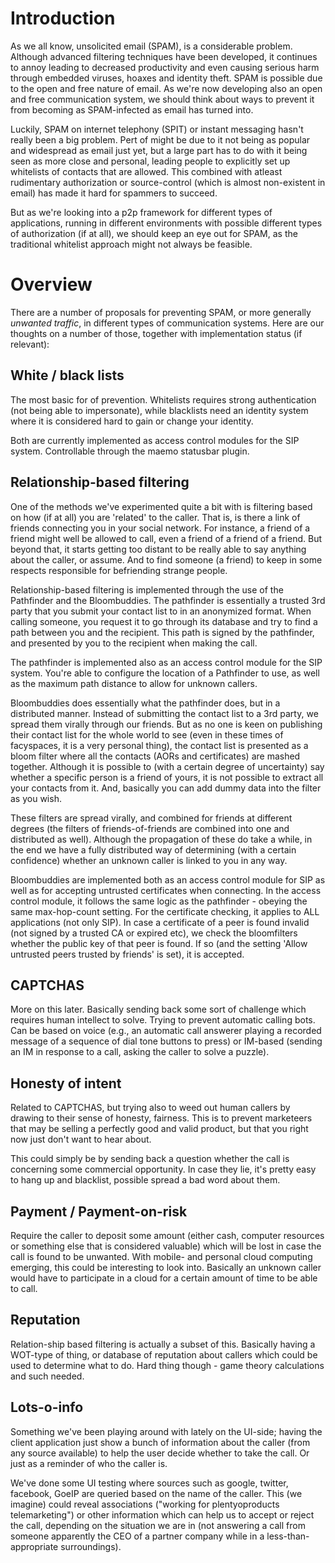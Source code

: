 # Introduction #

As we all know, unsolicited email (SPAM), is a considerable problem. Although advanced filtering techniques have been developed, it continues to annoy leading to decreased productivity and even causing serious harm through embedded viruses, hoaxes and identity theft. SPAM is possible due to the open and free nature of email. As we're now developing also an open and free communication system, we should think about ways to prevent it from becoming as SPAM-infected as email has turned into.

Luckily, SPAM on internet telephony (SPIT) or instant messaging hasn't really been a big problem. Pert of might be due to it not being as popular and widespread as email just yet, but a large part has to do with it being seen as more close and personal, leading people to explicitly set up whitelists of contacts that are allowed. This combined with atleast rudimentary authorization or source-control (which is almost non-existent in email) has made it hard for spammers to succeed.

But as we're looking into a p2p framework for different types of applications, running in different environments with possible different types of authorization (if at all), we should keep an eye out for SPAM, as the traditional whitelist approach might not always be feasible.

# Overview #

There are a number of proposals for preventing SPAM, or more generally _unwanted traffic_, in different types of communication systems. Here are our thoughts on a number of those, together with implementation status (if relevant):

## White / black lists ##

The most basic for of prevention. Whitelists requires strong authentication (not being able to impersonate), while blacklists need an identity system where it is considered hard to gain or change your identity.

Both are currently implemented as access control modules for the SIP system. Controllable through the maemo statusbar plugin.

## Relationship-based filtering ##

One of the methods we've experimented quite a bit with is filtering based on how (if at all) you are 'related' to the caller. That is, is there a link of friends connecting you in your social network. For instance, a friend of a friend might well be allowed to call, even a friend of a friend of a friend. But beyond that, it starts getting too distant to be really able to say anything about the caller, or assume. And to find someone (a friend) to keep in some respects responsible for befriending strange people.

Relationship-based filtering is implemented through the use of the Pathfinder and the Bloombuddies. The pathfinder is essentially a trusted 3rd party that you submit your contact list to in an anonymized format. When calling someone, you request it to go through its database and try to find a path between you and the recipient. This path is signed by the pathfinder, and presented by you to the recipient when making the call.

The pathfinder is implemented also as an access control module for the SIP system. You're able to configure the location of a Pathfinder to use, as well as the maximum path distance to allow for unknown callers.

Bloombuddies does essentially what the pathfinder does, but in a distributed manner. Instead of submitting the contact list to a 3rd party, we spread them virally through our friends. But as no one is keen on publishing their contact list for the whole world to see (even in these times of facyspaces, it is a very personal thing), the contact list is presented as a bloom filter where all the contacts (AORs and certificates) are mashed together. Although it is possible to (with a certain degree of uncertainty) say whether a specific person is a friend of yours, it is not possible to extract all your contacts from it. And, basically you can add dummy data into the filter as you wish.

These filters are spread virally, and combined for friends at different degrees (the filters of friends-of-friends are combined into one and distributed as well). Although the propagation of these do take a while, in the end we have a fully distributed way of determining (with a certain confidence) whether an unknown caller is linked to you in any way.

Bloombuddies are implemented both as an access control module for SIP as well as for accepting untrusted certificates when connecting. In the access control module, it follows the same logic as the pathfinder - obeying the same max-hop-count setting. For the certificate checking, it applies to ALL applications (not only SIP). In case a certificate of a peer is found invalid (not signed by a trusted CA or expired etc), we check the bloomfilters whether the public key of that peer is found. If so (and the setting 'Allow untrusted peers trusted by friends' is set), it is accepted.

## CAPTCHAS ##

More on this later. Basically sending back some sort of challenge which requires human intellect to solve. Trying to prevent automatic calling bots. Can be based on voice (e.g., an automatic call answerer playing a recorded message of a sequence of dial tone buttons to press) or IM-based (sending an IM in response to a call, asking the caller to solve a puzzle).

## Honesty of intent ##

Related to CAPTCHAS, but trying also to weed out human callers by drawing to their sense of honesty, fairness. This is to prevent marketeers that may be selling a perfectly good and valid product, but that you right now just don't want to hear about.

This could simply be by sending back a question whether the call is concerning some commercial opportunity. In case they lie, it's pretty easy to hang up and blacklist, possible spread a bad word about them.

## Payment / Payment-on-risk ##

Require the caller to deposit some amount (either cash, computer resources or something else that is considered valuable) which will be lost in case the call is found to be unwanted. With mobile- and personal cloud computing emerging, this could be interesting to look into. Basically an unknown caller would have to participate in a cloud for a certain amount of time to be able to call.

## Reputation ##

Relation-ship based filtering is actually a subset of this. Basically having a WOT-type of thing, or database of reputation about callers which could be used to determine what to do. Hard thing though - game theory calculations and such needed.

## Lots-o-info ##

Something we've been playing around with lately on the UI-side; having the client application just show a bunch of information about the caller (from any source available) to help the user decide whether to take the call. Or just as a reminder of who the caller is.

We've done some UI testing where sources such as google, twitter, facebook, GoeIP are queried based on the name of the caller. This (we imagine) could reveal associations ("working for plentyoproducts telemarketing") or other information which can help us to accept or reject the call, depending on the situation we are in (not answering a call from someone apparently the CEO of a partner company while in a less-than-appropriate surroundings).